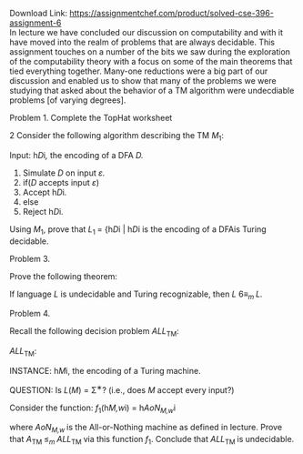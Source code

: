Download Link: https://assignmentchef.com/product/solved-cse-396-assignment-6
<br>
In lecture we have concluded our discussion on computability and with it have moved into the realm of problems that are always decidable. This assignment touches on a number of the bits we saw during the exploration of the computability theory with a focus on some of the main theorems that tied everything together. Many-one reductions were a big part of our discussion and enabled us to show that many of the problems we were studying that asked about the behavior of a TM algorithm were undecdiable problems [of varying degrees].

Problem 1.  Complete the TopHat worksheet

2 Consider the following algorithm describing the TM <em>M</em><sub>1</sub>:

Input: h<em>D</em>i<em>, </em>the encoding of a DFA <em>D.</em>

<ol>

 <li>Simulate <em>D </em>on input <em>ε.</em></li>

 <li>if(<em>D </em>accepts input <em>ε</em>)</li>

 <li>Accept h<em>D</em>i<em>.</em></li>

 <li>else</li>

 <li>Reject h<em>D</em>i<em>.</em></li>

</ol>

Using <em>M</em><sub>1</sub>, prove that <em>L</em><sub>1 </sub>= {h<em>D</em>i | h<em>D</em>i is the encoding of a DFAis Turing decidable.

Problem 3.

Prove the following theorem:

If language <em>L </em>is undecidable and Turing recognizable, then <em>L </em>6≡<em><sub>m </sub>L.</em>

Problem 4.

Recall the following decision problem <em>ALL</em><sub>TM</sub>:

<em>ALL</em><sub>TM</sub>:

INSTANCE: h<em>M</em>i, the encoding of a Turing machine.

QUESTION: Is <em>L</em>(<em>M</em>) = Σ<sup>∗</sup>? (i.e., does <em>M </em>accept every input?)

Consider the function: <em>f</em><sub>1</sub>(h<em>M,w</em>i) = h<em>AoN<sub>M,w</sub></em>i

where <em>AoN<sub>M,w </sub></em>is the All-or-Nothing machine as defined in lecture. Prove that <em>A</em><sub>TM </sub>≤<em><sub>m </sub>ALL</em><sub>TM </sub>via this function <em>f</em><sub>1</sub>. Conclude that <em>ALL</em><sub>TM </sub>is undecidable.


